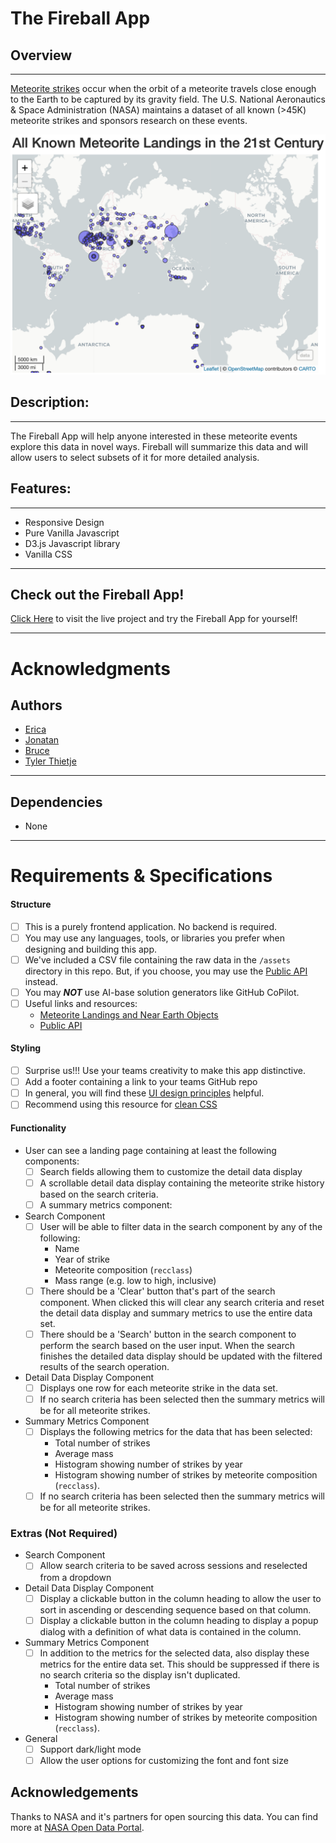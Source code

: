 # The Fireball App

## Overview

---

[Meteorite strikes](https://rpubs.com/ag1712/1059267) occur when the orbit of a 
meteorite travels close enough to the Earth to be captured by its gravity field. 
The U.S. National Aeronautics & Space Administration 
(NASA) maintains a dataset of all known (>45K) meteorite strikes and sponsors research 
on these events.

![21st Century Meteorite Strikes](./assets/21st_century_meteorite_strikes.png)



## Description:

---

<p>
The Fireball App will help 
anyone interested in these meteorite events explore this data in novel ways. Fireball will
summarize this data and will allow users to select subsets of it for more
detailed analysis.
</p>

## Features:

---

- Responsive Design
- Pure Vanilla Javascript
- D3.js Javascript library
- Vanilla CSS

---
## Check out the Fireball App!
[Click Here](chingu-voyages.github.io/v45-tier1-team-06/) to visit the live project and try the Fireball App for yourself!

---
# Acknowledgments

## Authors

- [Erica](https://github.com/chonger878)
- [Jonatan](https://github.com/jcidp)
- [Bruce](https://github.com/lezZen)
- [Tyler Thietje](https://github.com/tylerthietje)

---

## Dependencies

- None

---

# Requirements & Specifications

#### Structure

- [ ] This is a purely frontend application. No backend is required. 
- [ ] You may use any languages, tools, or libraries you prefer when designing and building this app. 
- [ ] We've included a CSV file containing the raw data in the `/assets` directory in this repo. But, if you choose, you may use the [Public API](https://data.nasa.gov/resource/gh4g-9sfh.json) instead.
- [ ] You may **_NOT_** use AI-base solution generators like GitHub CoPilot.
- [ ] Useful links and resources:
    - [Meteorite Landings and Near Earth Objects](https://rpubs.com/ag1712/1059267)
    - [Public API](https://data.nasa.gov/resource/gh4g-9sfh.json)

#### Styling

- [ ] Surprise us!!! Use your teams creativity to make this app distinctive.
- [ ] Add a footer containing a link to your teams GitHub repo
- [ ] In general, you will find these [UI design principles](https://www.justinmind.com/ui-design/principles) helpful.
- [ ] Recommend using this resource for [clean CSS](https://www.devbridge.com/articles/implementing-clean-css-bem-method/)

#### Functionality

-   User can see a landing page containing at least the following components:
    - [ ] Search fields allowing them to customize the detail data display
    - [ ] A scrollable detail data display containing the meteorite strike history based on the search criteria. 
    - [ ] A summary metrics component:   

- Search Component
    - [ ] User will be able to filter data in the search component by any of the following:
        - Name
        - Year of strike
        - Meteorite composition (`recclass`)
        - Mass range (e.g. low to high, inclusive)
    - [ ] There should be a 'Clear' button that's part of the search component. When clicked this will clear any search criteria and reset the detail data display and summary metrics to use the entire data set.
    - [ ] There should be a 'Search' button in the search component to perform the search based on the user input. When the search finishes the detailed data display should be updated with the filtered results of the search operation.

- Detail Data Display Component
    - [ ] Displays one row for each meteorite strike in the data set.
    - [ ] If no search criteria has been selected then the summary metrics will be for all meteorite strikes.

- Summary Metrics Component
    - [ ] Displays the following metrics for the data that has been selected:
        - Total number of strikes
        - Average mass
        - Histogram showing number of strikes by year
        - Histogram showing number of strikes by meteorite composition (`recclass`).
    - [ ] If no search criteria has been selected then the summary metrics will be for all meteorite strikes.
    
### Extras (Not Required)

-   Search Component
    - [ ] Allow search criteria to be saved across sessions and reselected from a dropdown
-   Detail Data Display Component
    - [ ] Display a clickable button in the column heading to allow the user to sort in ascending or descending sequence based on that column.
    - [ ] Display a clickable button in the column heading to display a popup dialog with a definition of what data is contained in the column.
-   Summary Metrics Component
    - [ ] In addition to the metrics for the selected data, also display these metrics for the entire data set. This should be suppressed if there is no search criteria so the display isn't duplicated.
       - Total number of strikes
       - Average mass
       - Histogram showing number of strikes by year
       - Histogram showing number of strikes by meteorite composition (`recclass`). 
-   General
    - [ ] Support dark/light mode
    - [ ] Allow the user options for customizing the font and font size

## Acknowledgements

Thanks to NASA and it's partners for open sourcing this data. You can find more
at [NASA Open Data Portal](https://data.nasa.gov/). 